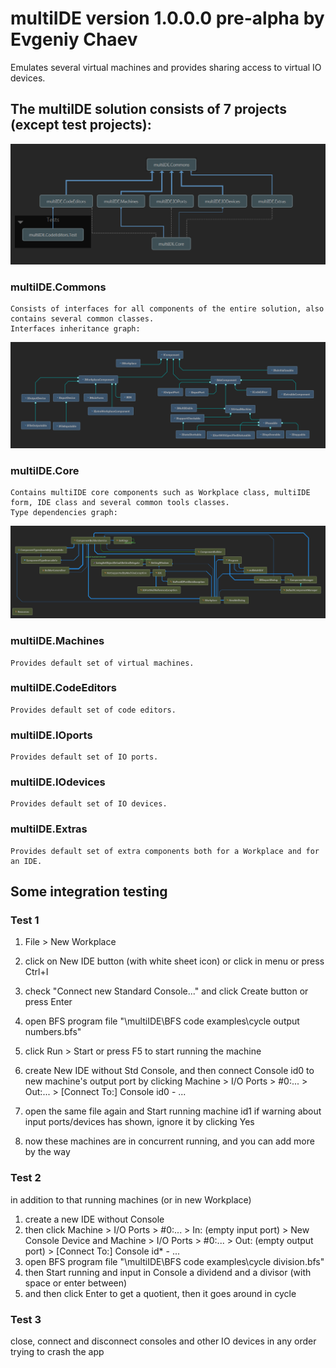 # multiIDE version 1.0.0.0 pre-alpha by Evgeniy Chaev

Emulates several virtual machines and provides sharing access to virtual IO devices.

## The multiIDE solution consists of 7 projects (except test projects):

![architecture view](https://github.com/plankalkulist/multiIDE/blob/master/archview.png)

### multiIDE.Commons
	Consists of interfaces for all components of the entire solution, also contains several common classes.
	Interfaces inheritance graph:
![architecture view](https://github.com/plankalkulist/multiIDE/blob/master/Components%20Inheritance%20Depencies.png)
### multiIDE.Core
	Contains multiIDE core components such as Workplace class, multiIDE form, IDE class and several common tools classes.
	Type dependencies graph:
![architecture view](https://github.com/plankalkulist/multiIDE/blob/master/Core%20Assembly%20Type%20Dependencies%20Graph.png)
### multiIDE.Machines
	Provides default set of virtual machines.
### multiIDE.CodeEditors
	Provides default set of code editors.
### multiIDE.IOports
	Provides default set of IO ports.
### multiIDE.IOdevices
	Provides default set of IO devices.
### multiIDE.Extras
	Provides default set of extra components both for a Workplace and for an IDE.

## Some integration testing

### Test 1
 1. File > New Workplace
 2. click on New IDE button (with white sheet icon) or click in menu or press Ctrl+I
 3. check "Connect new Standard Console..." and click Create button or press Enter
 4. open BFS program file "\multiIDE\BFS code examples\cycle output numbers.bfs"
 5. click Run > Start or press F5 to start running the machine

 6. create New IDE without Std Console, and then connect Console id0 to new machine's output port
   by clicking Machine > I/O Ports > #0:... > Out:... > [Connect To:] Console id0 - ...
 7. open the same file again and Start running machine id1
   if warning about input ports/devices has shown, ignore it by clicking Yes

 8. now these machines are in concurrent running, and you can add more by the way


### Test 2
 in addition to that running machines (or in new Workplace)
 1. create a new IDE without Console
 2. then click Machine > I/O Ports > #0:... > In: (empty input port) > New Console Device
   and Machine > I/O Ports > #0:... > Out: (empty output port) > [Connect To:] Console id* - ...
 3. open BFS program file "\multiIDE\BFS code examples\cycle division.bfs"
 4. then Start running and input in Console a dividend and a divisor (with space or enter between)
 5. and then click Enter to get a quotient, then it goes around in cycle

### Test 3
  close, connect and disconnect consoles and other IO devices in any order trying to crash the app

